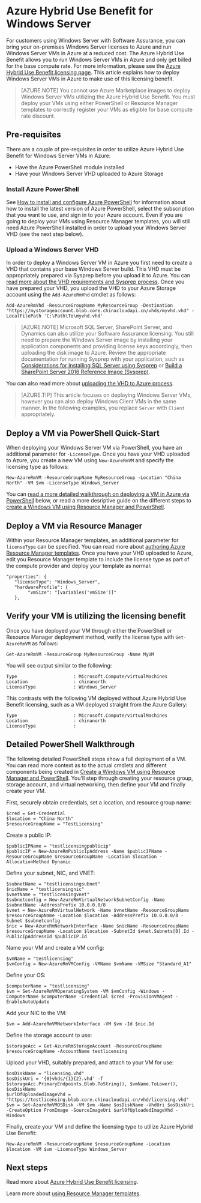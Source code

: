 <properties
   pageTitle="Azure Hybrid Use Benefit for Window Server | Azure"
   description="Learn how to maximize your Windows Server Software Assurance benefits to bring on-premises licenses to Azure"
   services="virtual-machines-windows"
   documentationCenter=""
   authors="iainfoulds"
   manager="timlt"
   editor=""/>

<tags
	ms.service="virtual-machines-windows"
	ms.date="07/13/2016"
	wacn.date=""/>

# Azure Hybrid Use Benefit for Windows Server

For customers using Windows Server with Software Assurance, you can bring your on-premises Windows Server licenses to Azure and run Windows Server VMs in Azure at a reduced cost. The Azure Hybrid Use Benefit allows you to run Windows Server VMs in Azure and only get billed for the base compute rate. For more information, please see the [Azure Hybrid Use Benefit licensing page](https://azure.microsoft.com/pricing/hybrid-use-benefit/). This article explains how to deploy Windows Server VMs in Azure to make use of this licensing benefit.

> [AZURE.NOTE] You cannot use Azure Marketplace images to deploy Windows Server VMs utilizing the Azure Hybrid Use Benefit. You must deploy your VMs using either PowerShell or Resource Manager templates to correctly register your VMs as eligible for base compute rate discount.

## Pre-requisites
There are a couple of pre-requisites in order to utilize Azure Hybrid Use Benefit for Windows Server VMs in Azure:

- Have the Azure PowerShell module installed
- Have your Windows Server VHD uploaded to Azure Storage

### Install Azure PowerShell
See [How to install and configure Azure PowerShell](/documentation/articles/powershell-install-configure/) for information about how to install the latest version of Azure PowerShell, select the subscription that you want to use, and sign in to your Azure account. Even if you are going to deploy your VMs using Resource Manager templates, you will still need Azure PowerShell installed in order to upload your Windows Server VHD (see the next step below).

### Upload a Windows Server VHD

In order to deploy a Windows Server VM in Azure you first need to create a VHD that contains your base Windows Server build. This VHD must be appropriately prepared via Sysprep before you upload it to Azure. You can [read more about the VHD requirements and Sysprep process](/documentation/articles/virtual-machines-windows-upload-image/). Once you have prepared your VHD, you upload the VHD to your Azure Storage account using the `Add-AzureRmVhd` cmdlet as follows:

```
Add-AzureRmVhd -ResourceGroupName MyResourceGroup -Destination "https://mystorageaccount.blob.core.chinacloudapi.cn/vhds/myvhd.vhd" -LocalFilePath 'C:\Path\To\myvhd.vhd'
```

> [AZURE.NOTE] Microsoft SQL Server, SharePoint Server, and Dynamics can also utilize your Software Assurance licensing. You still need to prepare the Windows Server image by installing your application components and providing license keys accordingly, then uploading the disk image to Azure. Review the appropriate documentation for running Sysprep with your application, such as [Considerations for Installing SQL Server using Sysprep](https://msdn.microsoft.com/zh-cn/library/ee210754.aspx) or [Build a SharePoint Server 2016 Reference Image (Sysprep)](http://social.technet.microsoft.com/wiki/contents/articles/33789.build-a-sharepoint-server-2016-reference-image-sysprep.aspx).

You can also read more about [uploading the VHD to Azure process](/documentation/articles/virtual-machines-windows-upload-image/#upload-the-vm-image-to-your-storage-account).

> [AZURE.TIP] This article focuses on deploying Windows Server VMs, however you can also deploy Windows Client VMs in the same manner. In the following examples, you replace `Server` with `Client` appropriately.

## Deploy a VM via PowerShell Quick-Start
When deploying your Windows Server VM via PowerShell, you have an additional parameter for `-LicenseType`. Once you have your VHD uploaded to Azure, you create a new VM using `New-AzureRmVM` and specify the licensing type as follows:

```
New-AzureRmVM -ResourceGroupName MyResourceGroup -Location "China North" -VM $vm -LicenseType Windows_Server
```

You can [read a more detailed walkthrough on deploying a VM in Azure via PowerShell](/documentation/articles/virtual-machines-windows-hybrid-use-benefit-licensing/#deploy-windows-server-vm-via-powershell-detailed-walkthrough) below, or read a more desriptive guide on the different steps to [create a Windows VM using Resource Manager and PowerShell](/documentation/articles/virtual-machines-windows-ps-create/).

## Deploy a VM via Resource Manager
Within your Resource Manager templates, an additional parameter for `licenseType` can be specified. You can read more about [authoring Azure Resource Manager templates](/documentation/articles/resource-group-authoring-templates/). Once you have your VHD uploaded to Azure, edit you Resource Manager template to include the license type as part of the compute provider and deploy your template as normal:

```
"properties": {  
   "licenseType": "Windows_Server",
   "hardwareProfile": {
        "vmSize": "[variables('vmSize')]"
   },
```
 
## Verify your VM is utilizing the licensing benefit
Once you have deployed your VM through either the PowerShell or Resource Manager deployment method, verify the license type with `Get-AzureRmVM` as follows:
 
```
Get-AzureRmVM -ResourceGroup MyResourceGroup -Name MyVM
```

You will see output similar to the following:

```
Type                     : Microsoft.Compute/virtualMachines
Location                 : chinanorth
LicenseType              : Windows_Server
```

This contrasts with the following VM deployed without Azure Hybrid Use Benefit licensing, such as a VM deployed straight from the Azure Gallery:

```
Type                     : Microsoft.Compute/virtualMachines
Location                 : chinanorth
LicenseType              : 
```
 
## Detailed PowerShell Walkthrough

The following detailed PowerShell steps show a full deployment of a VM. You can read more context as to the actual cmdlets and different components being created in [Create a Windows VM using Resource Manager and PowerShell](/documentation/articles/virtual-machines-windows-ps-create/). You'll step through creating your resource group, storage account, and virtual networking, then define your VM and finally create your VM.
 
First, securely obtain credentials, set a location, and resource group name:

```
$cred = Get-Credential
$location = "China North"
$resourceGroupName = "TestLicensing"
```

Create a public IP:

```
$publicIPName = "testlicensingpublicip"
$publicIP = New-AzureRmPublicIpAddress -Name $publicIPName -ResourceGroupName $resourceGroupName -Location $location -AllocationMethod Dynamic
```

Define your subnet, NIC, and VNET:

```
$subnetName = "testlicensingsubnet"
$nicName = "testlicensingnic"
$vnetName = "testlicensingvnet"
$subnetconfig = New-AzureRmVirtualNetworkSubnetConfig -Name $subnetName -AddressPrefix 10.0.0.0/8
$vnet = New-AzureRmVirtualNetwork -Name $vnetName -ResourceGroupName $resourceGroupName -Location $location -AddressPrefix 10.0.0.0/8 -Subnet $subnetconfig
$nic = New-AzureRmNetworkInterface -Name $nicName -ResourceGroupName $resourceGroupName -Location $location -SubnetId $vnet.Subnets[0].Id -PublicIpAddressId $publicIP.Id
```

Name your VM and create a VM config:

```
$vmName = "testlicensing"
$vmConfig = New-AzureRmVMConfig -VMName $vmName -VMSize "Standard_A1"
```

Define your OS:

```
$computerName = "testlicensing"
$vm = Set-AzureRmVMOperatingSystem -VM $vmConfig -Windows -ComputerName $computerName -Credential $cred -ProvisionVMAgent -EnableAutoUpdate
```

Add your NIC to the VM:

```
$vm = Add-AzureRmVMNetworkInterface -VM $vm -Id $nic.Id
```

Define the storage account to use:

```
$storageAcc = Get-AzureRmStorageAccount -ResourceGroupName $resourceGroupName -AccountName testlicensing
```

Upload your VHD, suitably prepared, and attach to your VM for use:

```
$osDiskName = "licensing.vhd"
$osDiskUri = '{0}vhds/{1}{2}.vhd' -f $storageAcc.PrimaryEndpoints.Blob.ToString(), $vmName.ToLower(), $osDiskName
$urlOfUploadedImageVhd = "https://testlicensing.blob.core.chinacloudapi.cn/vhd/licensing.vhd"
$vm = Set-AzureRmVMOSDisk -VM $vm -Name $osDiskName -VhdUri $osDiskUri -CreateOption FromImage -SourceImageUri $urlOfUploadedImageVhd -Windows
```

Finally, create your VM and define the licensing type to utilize Azure Hybrid Use Benefit:

```
New-AzureRmVM -ResourceGroupName $resourceGroupName -Location $location -VM $vm -LicenseType Windows_Server
```

## Next steps

Read more about [Azure Hybrid Use Benefit licensing](https://azure.microsoft.com/pricing/hybrid-use-benefit/).

Learn more about [using Resource Manager templates](/documentation/articles/resource-group-overview/).
